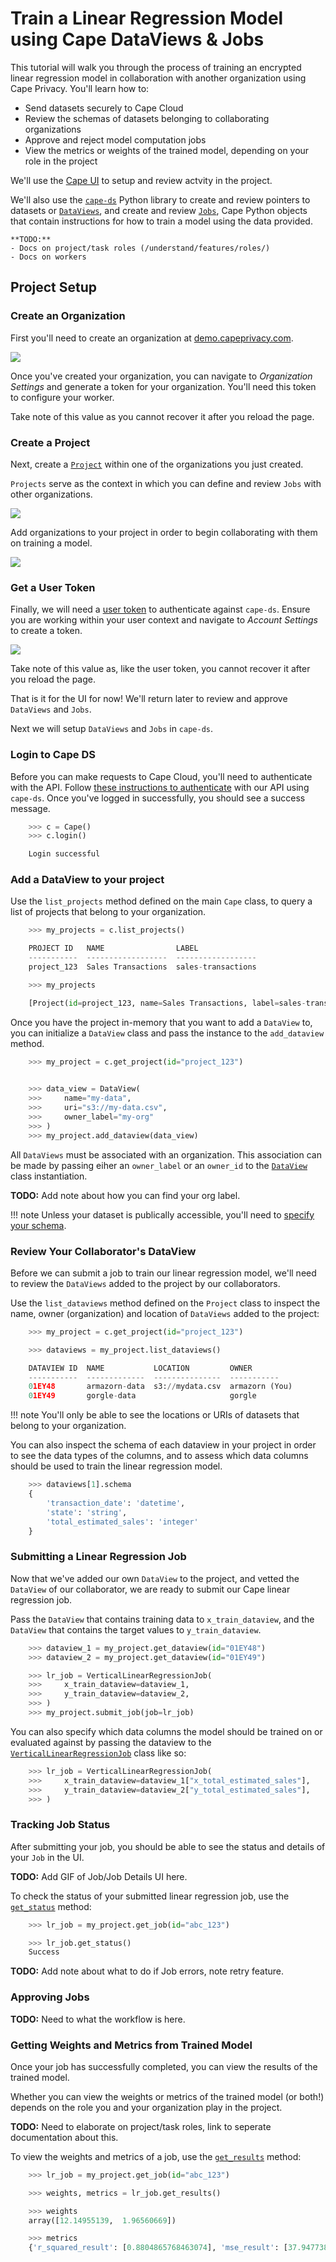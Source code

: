 # Train a Linear Regression Model using Cape DataViews & Jobs

This tutorial will walk you through the process of training an encrypted linear regression model in collaboration with another organization using Cape Privacy. You'll learn how to:

- Send datasets securely to Cape Cloud
- Review the schemas of datasets belonging to collaborating organizations
- Approve and reject model computation jobs 
- View the metrics or weights of the trained model, depending on your role in the project

We'll use the [Cape UI](https://demo.capeprivacy.com) to setup and review actvity in the project. 

We'll also use the [`cape-ds`](https://github.com/capeprivacy/cape-ds) Python library to create and review pointers to datasets or [`DataViews`](/libraries/cape-ds/reference#dataview), and create and review [`Jobs`](/libraries/cape-ds/reference#job), Cape Python objects that contain instructions for how to train a model using the data provided.
```
**TODO:** 
- Docs on project/task roles (/understand/features/roles/)
- Docs on workers
```
## Project Setup

### Create an Organization

First you'll need to create an organization at [demo.capeprivacy.com](https://demo.capeprivacy.com).

![](../img/create_org.gif)

Once you've created your organization, you can navigate to _Organization Settings_ and generate a token for your organization. You'll need this token to configure your worker.

Take note of this value as you cannot recover it after you reload the page.

### Create a Project

Next, create a [`Project`](/libraries/cape-ds/reference#project) within one of the organizations you just created.

`Projects` serve as the context in which you can define and review `Jobs` with other organizations.

![](../img/create_project.gif)

Add organizations to your project in order to begin collaborating with them on training a model.

![](../img/add_org.gif)

### Get a User Token

Finally, we will need a [user token](/understand/features/tokens/) to authenticate against `cape-ds`. Ensure you are
working within your user context and navigate to _Account Settings_ to create a token.

![](../img/create_user_token.gif)

Take note of this value as, like the user token, you cannot recover it after you reload the page.

That is it for the UI for now! We'll return later to review and approve `DataViews` and `Jobs`. 

Next we will setup `DataViews` and `Jobs` in `cape-ds`.

### Login to Cape DS

Before you can make requests to Cape Cloud, you'll need to authenticate with the API. Follow [these instructions to authenticate](/libraries/cape-ds/usage/login) with our API using `cape-ds`. Once you've logged in successfully, you should see a success message.

```python
	>>> c = Cape()
    >>> c.login()

	Login successful
```

### Add a DataView to your project

Use the `list_projects` method defined on the main `Cape` class, to query a list of projects that belong to your organization.

```python
    >>> my_projects = c.list_projects()

    PROJECT ID   NAME                LABEL
    -----------  ------------------  ------------------
    project_123  Sales Transactions  sales-transactions

	>>> my_projects

	[Project(id=project_123, name=Sales Transactions, label=sales-transactions)]
```

Once you have the project in-memory that you want to add a `DataView` to, you can initialize a `DataView` class and pass the instance to the `add_dataview` method.

```python
    >>> my_project = c.get_project(id="project_123")

    
    >>> data_view = DataView(
    >>>     name="my-data", 
    >>>     uri="s3://my-data.csv", 
    >>>     owner_label="my-org"
    >>> )
    >>> my_project.add_dataview(data_view)
```
All `DataViews` must be associated with an organization. This association can be made by passing eiher an `owner_label` or an `owner_id` to the [`DataView`](/libraries/cape-ds/reference#cape.api.dataview.dataview.DataView.__init__) class instantiation.

**TODO:** Add note about how you can find your org label.

!!! note
    Unless your dataset is publically accessible, you'll need to [specify your schema](/libraries/cape-ds/usage/dataview#specifying-a-schema-for-your-dataview).

### Review Your Collaborator's DataView

Before we can submit a job to train our linear regression model, we'll need to review the `DataViews` added to the project by our collaborators.

Use the `list_dataviews` method defined on the `Project` class to inspect the name, owner (organization) and location of `DataViews` added to the project:

```python
    >>> my_project = c.get_project(id="project_123")

    >>> dataviews = my_project.list_dataviews()

    DATAVIEW ID  NAME           LOCATION         OWNER
    -----------  -------------  ---------------  -----------
    01EY48       armazorn-data  s3://mydata.csv  armazorn (You)
    01EY49       gorgle-data                     gorgle 
```

!!! note
    You'll only be able to see the locations or URIs of datasets that belong to your organization.

You can also inspect the schema of each dataview in your project in order to see the data types of the columns, and to assess which data columns should be used to train the linear regression model.

```python
    >>> dataviews[1].schema
    {
        'transaction_date': 'datetime', 
        'state': 'string', 
        'total_estimated_sales': 'integer'
    }
```
### Submitting a Linear Regression Job

Now that we've added our own `DataView` to the project, and vetted the `DataView` of our collaborator, we are ready to submit our Cape linear regression job.

Pass the `DataView` that contains training data to `x_train_dataview`, and the `DataView` that contains the target values to `y_train_dataview`.

```python
    >>> dataview_1 = my_project.get_dataview(id="01EY48")
    >>> dataview_2 = my_project.get_dataview(id="01EY49")

    >>> lr_job = VerticalLinearRegressionJob(
    >>>     x_train_dataview=dataview_1,
    >>>     y_train_dataview=dataview_2,
    >>> )
    >>> my_project.submit_job(job=lr_job)
```

You can also specify which data columns the model should be trained on or evaluated against by passing the dataview to the [`VerticalLinearRegressionJob`](/libraries/cape-ds/reference#verticallinearregressionjob) class like so:

```python
    >>> lr_job = VerticalLinearRegressionJob(
    >>>     x_train_dataview=dataview_1["x_total_estimated_sales"],
    >>>     y_train_dataview=dataview_2["y_total_estimated_sales"],
    >>> )
```

### Tracking Job Status

After submitting your job, you should be able to see the status and details of your `Job` in the UI.

**TODO:** Add GIF of Job/Job Details UI here.

To check the status of your submitted linear regression job, use the [`get_status`](/reference/#cape.api.job.job.Job.get_status) method:
```python
    >>> lr_job = my_project.get_job(id="abc_123")

    >>> lr_job.get_status()
    Success
```

**TODO:** Add note about what to do if Job errors, note retry feature.

### Approving Jobs

**TODO:** Need to what the workflow is here.

### Getting Weights and Metrics from Trained Model

Once your job has successfully completed, you can view the results of the trained model. 

Whether you can view the weights or metrics of the trained model (or both!) depends on the role you and your organization play in the project.

**TODO:** Need to elaborate on project/task roles, link to seperate documentation about this.

To view the weights and metrics of a job, use the [`get_results`](/reference/#cape.api.job.job.Job.get_results) method:

```python
    >>> lr_job = my_project.get_job(id="abc_123")

    >>> weights, metrics = lr_job.get_results()

    >>> weights
    array([12.14955139,  1.96560669])

    >>> metrics
    {'r_squared_result': [0.8804865768463074], 'mse_result': [37.94773864746094]}
```
